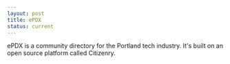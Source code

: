 ```yaml
---
layout: post
title: ePDX
status: current
---
```


ePDX is a community directory for the Portland tech industry. It's built on an open source platform called Citizenry.